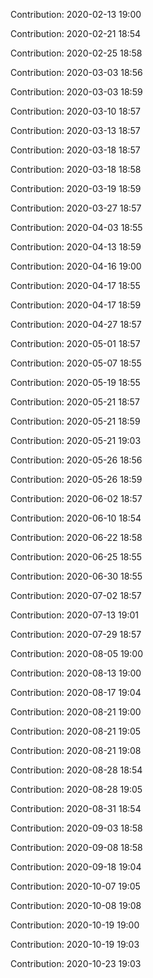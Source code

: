 Contribution: 2020-02-13 19:00

Contribution: 2020-02-21 18:54

Contribution: 2020-02-25 18:58

Contribution: 2020-03-03 18:56

Contribution: 2020-03-03 18:59

Contribution: 2020-03-10 18:57

Contribution: 2020-03-13 18:57

Contribution: 2020-03-18 18:57

Contribution: 2020-03-18 18:58

Contribution: 2020-03-19 18:59

Contribution: 2020-03-27 18:57

Contribution: 2020-04-03 18:55

Contribution: 2020-04-13 18:59

Contribution: 2020-04-16 19:00

Contribution: 2020-04-17 18:55

Contribution: 2020-04-17 18:59

Contribution: 2020-04-27 18:57

Contribution: 2020-05-01 18:57

Contribution: 2020-05-07 18:55

Contribution: 2020-05-19 18:55

Contribution: 2020-05-21 18:57

Contribution: 2020-05-21 18:59

Contribution: 2020-05-21 19:03

Contribution: 2020-05-26 18:56

Contribution: 2020-05-26 18:59

Contribution: 2020-06-02 18:57

Contribution: 2020-06-10 18:54

Contribution: 2020-06-22 18:58

Contribution: 2020-06-25 18:55

Contribution: 2020-06-30 18:55

Contribution: 2020-07-02 18:57

Contribution: 2020-07-13 19:01

Contribution: 2020-07-29 18:57

Contribution: 2020-08-05 19:00

Contribution: 2020-08-13 19:00

Contribution: 2020-08-17 19:04

Contribution: 2020-08-21 19:00

Contribution: 2020-08-21 19:05

Contribution: 2020-08-21 19:08

Contribution: 2020-08-28 18:54

Contribution: 2020-08-28 19:05

Contribution: 2020-08-31 18:54

Contribution: 2020-09-03 18:58

Contribution: 2020-09-08 18:58

Contribution: 2020-09-18 19:04

Contribution: 2020-10-07 19:05

Contribution: 2020-10-08 19:08

Contribution: 2020-10-19 19:00

Contribution: 2020-10-19 19:03

Contribution: 2020-10-23 19:03

